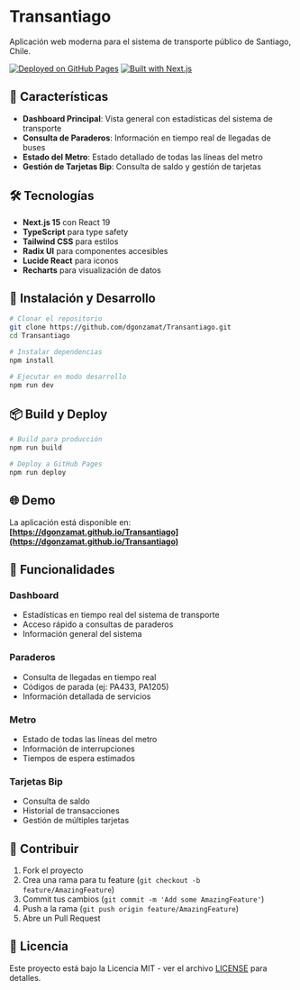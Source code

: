 # Transantiago

Aplicación web moderna para el sistema de transporte público de Santiago, Chile.

[![Deployed on GitHub Pages](https://img.shields.io/badge/Deployed%20on-GitHub%20Pages-blue?style=for-the-badge&logo=github)](https://dgonzamat.github.io/Transantiago)
[![Built with Next.js](https://img.shields.io/badge/Built%20with-Next.js-black?style=for-the-badge&logo=next.js)](https://nextjs.org/)

## 🚌 Características

- **Dashboard Principal**: Vista general con estadísticas del sistema de transporte
- **Consulta de Paraderos**: Información en tiempo real de llegadas de buses
- **Estado del Metro**: Estado detallado de todas las líneas del metro
- **Gestión de Tarjetas Bip**: Consulta de saldo y gestión de tarjetas

## 🛠️ Tecnologías

- **Next.js 15** con React 19
- **TypeScript** para type safety
- **Tailwind CSS** para estilos
- **Radix UI** para componentes accesibles
- **Lucide React** para iconos
- **Recharts** para visualización de datos

## 🚀 Instalación y Desarrollo

```bash
# Clonar el repositorio
git clone https://github.com/dgonzamat/Transantiago.git
cd Transantiago

# Instalar dependencias
npm install

# Ejecutar en modo desarrollo
npm run dev
```

## 📦 Build y Deploy

```bash
# Build para producción
npm run build

# Deploy a GitHub Pages
npm run deploy
```

## 🌐 Demo

La aplicación está disponible en: **[https://dgonzamat.github.io/Transantiago](https://dgonzamat.github.io/Transantiago)**

## 📱 Funcionalidades

### Dashboard
- Estadísticas en tiempo real del sistema de transporte
- Acceso rápido a consultas de paraderos
- Información general del sistema

### Paraderos
- Consulta de llegadas en tiempo real
- Códigos de parada (ej: PA433, PA1205)
- Información detallada de servicios

### Metro
- Estado de todas las líneas del metro
- Información de interrupciones
- Tiempos de espera estimados

### Tarjetas Bip
- Consulta de saldo
- Historial de transacciones
- Gestión de múltiples tarjetas

## 🤝 Contribuir

1. Fork el proyecto
2. Crea una rama para tu feature (`git checkout -b feature/AmazingFeature`)
3. Commit tus cambios (`git commit -m 'Add some AmazingFeature'`)
4. Push a la rama (`git push origin feature/AmazingFeature`)
5. Abre un Pull Request

## 📄 Licencia

Este proyecto está bajo la Licencia MIT - ver el archivo [LICENSE](LICENSE) para detalles.